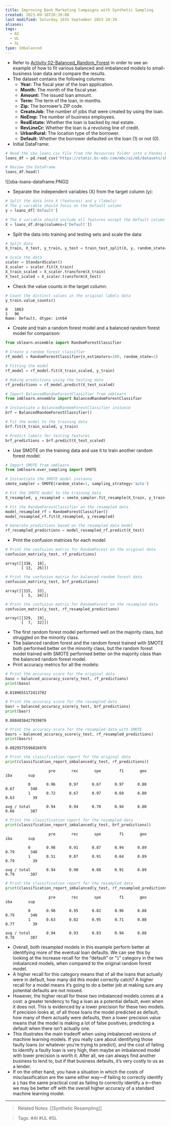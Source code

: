 ```yaml
---
title: Improving Bank Marketing Campaigns with Synthetic Sampling
created: 2023-09-16T20:39:00
last modified: Saturday 16th September 2023 20:39
aliases: 
tags:
  - AI
  - UL
  - SL
type: Imbalanced
---
```

- Refer to [Activity 02-Balanced_Random_Forest](file:///C:/Users/JORMIL/Work/AI_MicroBootCamp/mbc-ai/05-ML-Optimization/activities/02-Balanced_Random_Forest) in order to see an example of how to fit various balanced and imbalanced models to small-business loan data and compare the results.
- The dataset contains the following columns:
	- **Year:** The fiscal year of the loan application.
	- **Month:** The month of the fiscal year.
	- **Amount:** The issued loan amount.
	- **Term:** The term of the loan, in months.
	- **Zip:** The borrower’s ZIP code.
	- **CreateJob:** The number of jobs that were created by using the loan.
	- **NoEmp:** The number of business employees.
	- **RealEstate:** Whether the loan is backed by real estate.
	- **RevLineCr:** Whether the loan is a revolving line of credit.
	- **UrbanRural:** The location type of the borrower.
	- **Default:** Whether the borrower defaulted on the loan (1) or not (0).
- Initial DataFrame:
```python
# Read the sba_loans.csv file from the Resources folder into a Pandas DataFrame
loans_df = pd.read_csv('https://static.bc-edx.com/mbc/ai/m5/datasets/sba-loans.csv')

# Review the DataFrame
loans_df.head()
```
![[sba-loans-dataframe.PNG]]
- Separate the independent variables (X) from the target column (y):
```python
# Split the data into X (features) and y (labels)
# The y variable should focus on the Default column
y = loans_df['Default']

# The X variable should include all features except the Default column
X = loans_df.drop(columns=['Default'])
```
- Split the data into training and testing sets and scale the data:
```python
# Split data
X_train, X_test, y_train, y_test = train_test_split(X, y, random_state=1)

# Scale the data
scaler = StandardScaler()
X_scaler = scaler.fit(X_train)
X_train_scaled = X_scaler.transform(X_train)
X_test_scaled = X_scaler.transform(X_test)
```
- Check the value counts in the target column:
```python
# Count the distinct values in the original labels data
y_train.value_counts()
```
```text
0   1063
1   96
Name: Default, dtype: int64
```
- Create and train a random forest model and a balanced random forest model for comparison:
```python
from sklearn.ensemble import RandomForestClassifier

# Create a random forest classifier
rf_model = RandomForestClassifier(n_estimators=100, random_state=1)

# Fitting the model
rf_model = rf_model.fit(X_train_scaled, y_train)

# Making predictions using the testing data
rf_predictions = rf_model.predict(X_test_scaled)

# Import BalancedRandomForestClassifier from imblearn
from imblearn.ensemble import BalancedRandomForestClassifier

# Instantiate a BalancedRandomForestClassifier instance
brf = BalancedRandomForestClassifier()

# Fit the model to the training data
brf.fit(X_train_scaled, y_train)

# Predict labels for testing features
brf_predictions = brf.predict(X_test_scaled)
```
- Use SMOTE on the training data and use it to train another random forest model:
```python
# Import SMOTE from imblearn
from imblearn.over_sampling import SMOTE

# Instantiate the SMOTE model instance
smote_sampler = SMOTE(random_state=1, sampling_strategy='auto')

# Fit the SMOTE model to the training data
X_resampled, y_resampled = smote_sampler.fit_resample(X_train, y_train)

# Fit the RandomForestClassifier on the resampled data
model_resampled_rf = RandomForestClassifier()
model_resampled_rf.fit(X_resampled, y_resampled)

# Generate predictions based on the resampled data model
rf_resampled_predictions = model_resampled_rf.predict(X_test)
```
- Print the confusion matrices for each model:
```python
# Print the confusion matrix for RandomForest on the original data
confusion_matrix(y_test, rf_predictions)
```
```text
array([[338,  10],
       [ 13,  26]])
```
```python
# Print the confusion matrix for balanced random forest data
confusion_matrix(y_test, brf_predictions)
```
```text
array([[315,  33],
       [  5,  34]])
```
```python
# Print the confusion matrix for RandomForest on the resampled data
confusion_matrix(y_test, rf_resampled_predictions)
```
```text
array([[329,  19],
       [  7,  32]])
```
- The first random forest model performed well on the majority class, but struggled on the minority class.
- The balanced random forest and the random forest trained with SMOTE both performed better on the minority class, but the random forest model trained with SMOTE performed better on the majority class than the balanced random forest model.
- Print accuracy metrics for all the models:
```python
# Print the accuracy score for the original data
baso = balanced_accuracy_score(y_test, rf_predictions)
print(baso)
```
```text
0.8189655172413792
```
```python
# Print the accuracy score for the resampled data
basr = balanced_accuracy_score(y_test, brf_predictions)
print(basr)
```
```text
0.8884836427939876
```
```python
# Print the accuracy score for the resampled data with SMOTE
basrs = balanced_accuracy_score(y_test, rf_resampled_predictions)
print(basrs)
```
```text
0.8829575596816976
```
```python
# Print the classification report for the original data
print(classification_report_imbalanced(y_test, rf_predictions))
```
```text
                   pre       rec       spe        f1       geo       iba       sup

          0       0.96      0.97      0.67      0.97      0.80      0.67       348
          1       0.72      0.67      0.97      0.69      0.80      0.63        39

avg / total       0.94      0.94      0.70      0.94      0.80      0.66       387
```
```python
# Print the classification report for the resampled data
print(classification_report_imbalanced(y_test, brf_predictions))
```
```text
                   pre       rec       spe        f1       geo       iba       sup

          0       0.98      0.91      0.87      0.94      0.89      0.79       348
          1       0.51      0.87      0.91      0.64      0.89      0.79        39

avg / total       0.94      0.90      0.88      0.91      0.89      0.79       387
```
```python
# Print the classification report for the resampled data
print(classification_report_imbalanced(y_test, rf_resampled_predictions))
```
```text
                   pre       rec       spe        f1       geo       iba       sup

          0       0.98      0.95      0.82      0.96      0.88      0.79       348
          1       0.63      0.82      0.95      0.71      0.88      0.77        39

avg / total       0.94      0.93      0.83      0.94      0.88      0.78       387
```
- Overall, both resampled models in this example perform better at identifying more of the eventual loan defaults. We can see this by looking at the increase recall for the “default” or “`1`” category in the two imbalanced models, when compared to the original random forest model.
- A higher recall for this category means that of all the loans that actually were in default, how many did this model correctly catch? A higher recall for a model means it’s going to do a better job at making sure any potential defaults are not missed.
- However, the higher recall for these two imbalanced models comes at a cost: a greater tendency to flag a loan as a potential default, even when it does not. This is evidenced by a lower precision for these two models. If precision looks at, of all those loans the model predicted as default, how many of them actually were defaults, then a lower precision value means that the model is making a lot of false positives; predicting a default when there isn’t actually one.
- This illustrates the main tradeoff when using imbalanced versions of machine learning models. If you really care about identifying those faulty loans (or whatever you’re trying to predict), and the cost of failing to identify a faulty loan is very high, then maybe an imbalanced model with lower precision is worth it. After all, we can always find another business to lend to, but if that business defaults, it’s very costly to us as a lender.
- If on the other hand, you have a situation in which the costs of misclassification are the same either way—if failing to correctly identify a `1` has the same practical cost as failing to correctly identify a `0`—then we may be better off with the overall higher accuracy of a standard machine learning model.
---
>Related Notes: [[Synthetic Resampling]]

>Tags: #AI #UL #SL 
